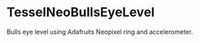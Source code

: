 TesselNeoBullsEyeLevel
======================

Bulls eye level using Adafruits Neopixel ring and accelerometer.
